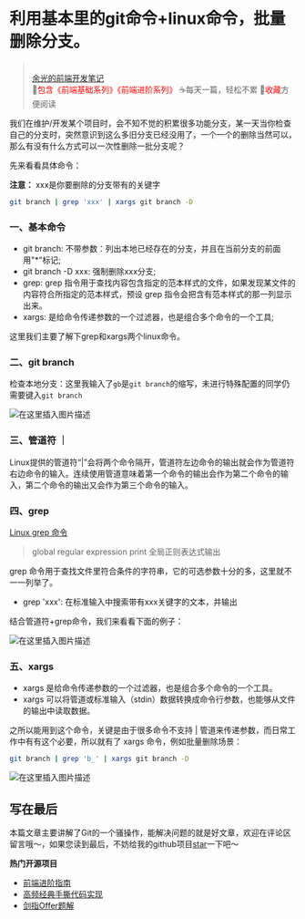 # 利用基本里的git命令+linux命令，批量删除分支。

> <br> <a href="https://github.com/webbj97/summary" target="_blank">余光的前端开发笔记</a></br>
> 🚀<font color=red>包含《前端基础系列》《前端进阶系列》</font>
> ☕️每天一篇，轻松不累
> 💬<font color=red>收藏</font>方便阅读

我们在维护/开发某个项目时，会不知不觉的积累很多功能分支，某一天当你检查自己的分支时，突然意识到这么多旧分支已经没用了，一个一个的删除当然可以，那么有没有什么方式可以一次性删除一批分支呢？

先来看看具体命令：

**注意：** xxx是你要删除的分支带有的关键字

```bash
git branch | grep 'xxx' | xargs git branch -D
```

### 一、基本命令

* git branch: 不带参数：列出本地已经存在的分支，并且在当前分支的前面用"*"标记;
* git branch -D xxx: 强制删除xxx分支;
* grep: grep 指令用于查找内容包含指定的范本样式的文件，如果发现某文件的内容符合所指定的范本样式，预设 grep 指令会把含有范本样式的那一列显示出来。
* xargs: 是给命令传递参数的一个过滤器，也是组合多个命令的一个工具;

这里我们主要了解下grep和xargs两个linux命令。

### 二、git branch

检查本地分支：这里我输入了`gb`是`git branch`的缩写，未进行特殊配置的同学仍需要键入`git branch`

![在这里插入图片描述](https://img-blog.csdnimg.cn/2fedf836be8f43d193ad7081525334cf.png?x-oss-process=image/watermark,type_d3F5LXplbmhlaQ,shadow_50,text_Q1NETiBA5L2Z5YWJ44CB,size_20,color_FFFFFF,t_70,g_se,x_16#pic_center)

### 三、管道符 ｜

Linux提供的管道符“|”会将两个命令隔开，管道符左边命令的输出就会作为管道符右边命令的输入。连续使用管道意味着第一个命令的输出会作为第二个命令的输入，第二个命令的输出又会作为第三个命令的输入。

### 四、grep

[Linux grep 命令](https://www.runoob.com/linux/linux-comm-grep.html)

> global regular expression print 全局正则表达式输出

grep 命令用于查找文件里符合条件的字符串，它的可选参数十分的多，这里就不一一列举了。


* grep 'xxx': 在标准输入中搜索带有xxx关键字的文本，并输出

结合管道符+grep命令，我们来看看下面的例子：

![在这里插入图片描述](https://img-blog.csdnimg.cn/c680ccd7bed948debe378e499b87b204.png?x-oss-process=image/watermark,type_d3F5LXplbmhlaQ,shadow_50,text_Q1NETiBA5L2Z5YWJ44CB,size_20,color_FFFFFF,t_70,g_se,x_16#pic_center)


### 五、xargs

* xargs 是给命令传递参数的一个过滤器，也是组合多个命令的一个工具。
* xargs 可以将管道或标准输入（stdin）数据转换成命令行参数，也能够从文件的输出中读取数据。

之所以能用到这个命令，关键是由于很多命令不支持 | 管道来传递参数，而日常工作中有有这个必要，所以就有了 xargs 命令，例如批量删除场景：

```bash
git branch | grep 'b_' | xargs git branch -D
```

![在这里插入图片描述](https://img-blog.csdnimg.cn/8ef21dc7dee2495db6e6144bfe31760d.png?x-oss-process=image/watermark,type_d3F5LXplbmhlaQ,shadow_50,text_Q1NETiBA5L2Z5YWJ44CB,size_20,color_FFFFFF,t_70,g_se,x_16#pic_center)

## 写在最后

本篇文章主要讲解了Git的一个骚操作，能解决问题的就是好文章，欢迎在评论区留言哦～，如果您读到最后，不妨给我的github项目[star](https://github.com/webbj97/summary)一下吧～

**热门开源项目**

* [前端进阶指南](https://github.com/webbj97/summary)
* [高频经典手撕代码实现](https://github.com/webbj97/fe-questions)
* [剑指Offer题解](https://github.com/webbj97/fe-questions/tree/master/docs/algorithm)